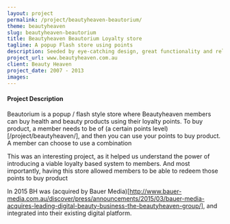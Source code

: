 ```yaml
---
layout: project
permalink: /project/beautyheaven-beautorium/
theme: beautyheaven
slug: beautyheaven-beautorium
title: Beautyheaven Beautorium Loyalty store
tagline: A popup Flash store using points
description: Seeded by eye-catching design, great functionality and relevant articles, Beauty Heaven has built a vibrant community of beauty addicts. A savvy membership system raises the status of contributors and gives them a reason to write reviews and give feedback. A smart way to leverage the knowledge of the community.
project_url: www.beautyheaven.com.au
client: Beauty Heaven
project_date: 2007 - 2013
images:
---
```


#### Project Description

Beautorium is a popup / flash style store where  Beautyheaven members can buy health and beauty products using their loyalty points. To buy product, a member needs to be of (a certain points level)[/project/beautyheaven/], and then you can use your points to buy product. A member can choose to use a combination 

This was an interesting project, as it helped us understand the power of introducing a viable loyalty based system to members. And most importantly, having this store allowed members to be able to redeem those points to buy product

In 2015 BH was (acquired by Bauer Media)[http://www.bauer-media.com.au/discover/press/announcements/2015/03/bauer-media-acquires-leading-digital-beauty-business-the-beautyheaven-group/], and integrated into their existing digital platform.
